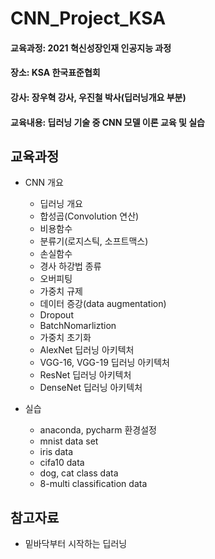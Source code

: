 # CNN_Project_KSA
#### 교육과정: 2021 혁신성장인재 인공지능 과정
#### 장소: KSA 한국표준협회
#### 강사: 장우혁 강사, 우진철 박사(딥러닝개요 부분)
#### 교육내용: 딥러닝 기술 중 CNN 모델 이론 교육 및 실습

## 교육과정
* CNN 개요
	- 딥러닝 개요
	- 합성곱(Convolution 연산)
	- 비용함수
	- 분류기(로지스틱, 소프트맥스)
	- 손실함수
	- 경사 하강법 종류
	- 오버피팅
	- 가중치 규제
	- 데이터 증강(data augmentation)
	- Dropout
	- BatchNomarliztion
	- 가중치 초기화
	- AlexNet 딥러닝 아키텍처
	- VGG-16, VGG-19 딥러닝 아키텍처
	- ResNet 딥러닝 아키텍처
	- DenseNet 딥러닝 아키텍처

* 실습
	- anaconda, pycharm 환경설정
	- mnist data set
	- iris data
	- cifa10 data
	- dog, cat class data
	- 8-multi classification data





## 참고자료
*  밑바닥부터 시작하는 딥러닝
